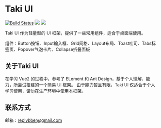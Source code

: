 # Taki UI
[![Build Status](https://travis-ci.org/VF25G/TakiUI.svg?branch=master)](https://travis-ci.org/VF25G/TakiUI)
![](https://img.shields.io/badge/language-JavaScript-yellow.svg)
![](https://img.shields.io/badge/license-MIT-000000.svg)

Taki UI 作为轻量型的 UI 框架，提供了一些常用组件，适合于桌面端使用。

组件：Button按钮、Input输入框、Grid网格、Layout布局、Toast吐司、Tabs标签页、Popover气泡卡片、Collapse折叠面板

## 关于Taki UI

在学习 Vue2 的过程中，参考了 ELement 和 Ant Design，基于个人理解、能力，所尝试搭建的一个简易 UI 框架。
由于能力暂且有限，Taki UI 仅适合于个人学习使用，请勿在生产环境中使用本框架。

## 联系方式
邮箱：replybber@gmail.com